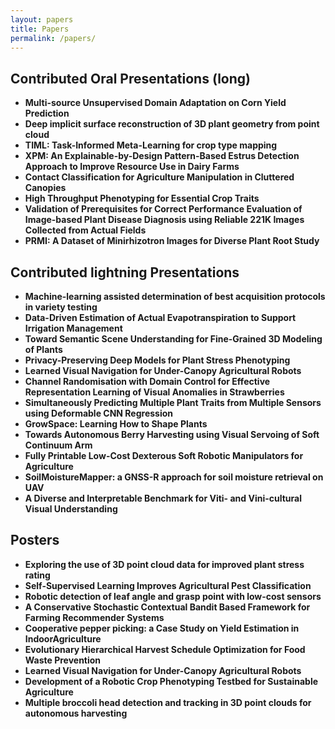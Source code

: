 ```yaml
---
layout: papers
title: Papers
permalink: /papers/
---
```

## Contributed Oral Presentations (long)
- **Multi-source Unsupervised Domain Adaptation on Corn Yield Prediction**
- **Deep implicit surface reconstruction of 3D plant geometry from point cloud**
- **TIML: Task-Informed Meta-Learning for crop type mapping**
- **XPM: An Explainable-by-Design Pattern-Based Estrus Detection Approach to Improve Resource Use in Dairy Farms**
- **Contact Classification for Agriculture Manipulation in Cluttered Canopies**
- **High Throughput Phenotyping for Essential Crop Traits**
- **Validation of Prerequisites for Correct Performance Evaluation of Image-based Plant Disease Diagnosis using Reliable 221K Images Collected from Actual Fields**
- **PRMI: A Dataset of Minirhizotron Images for Diverse Plant Root Study**
## Contributed lightning Presentations
- **Machine-learning assisted determination of best acquisition protocols in variety testing**
- **Data-Driven Estimation of Actual Evapotranspiration to Support Irrigation Management**
- **Toward Semantic Scene Understanding for Fine-Grained 3D Modeling of Plants**
- **Privacy-Preserving Deep Models for Plant Stress Phenotyping**
- **Learned Visual Navigation for Under-Canopy Agricultural Robots**
- **Channel Randomisation with Domain Control for Effective Representation Learning of Visual Anomalies in Strawberries**
- **Simultaneously Predicting Multiple Plant Traits from Multiple Sensors using Deformable CNN Regression**
- **GrowSpace: Learning How to Shape Plants**
- **Towards Autonomous Berry Harvesting using Visual Servoing of Soft Continuum Arm**
- **Fully Printable Low-Cost Dexterous Soft Robotic Manipulators for Agriculture**
- **SoilMoistureMapper: a GNSS-R approach for soil moisture retrieval on UAV**
- **A Diverse and Interpretable Benchmark for Viti- and Vini-cultural Visual Understanding**
## Posters
- **Exploring the use of 3D point cloud data for improved plant stress rating**
- **Self-Supervised Learning Improves Agricultural Pest Classification**
- **Robotic detection of leaf angle and grasp point with low-cost sensors**
- **A Conservative Stochastic Contextual Bandit Based Framework for Farming Recommender Systems**
- **Cooperative pepper picking: a Case Study on Yield Estimation in IndoorAgriculture**
- **Evolutionary Hierarchical Harvest Schedule Optimization for Food Waste Prevention**
- **Learned Visual Navigation for Under-Canopy Agricultural Robots**
- **Development of a Robotic Crop Phenotyping Testbed for Sustainable Agriculture**
- **Multiple broccoli head detection and tracking in 3D point clouds for autonomous harvesting**
